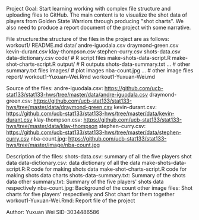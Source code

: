 Project Goal: Start learning working with complex file structure and uploading files to GitHub. The main content is to visualize the shot data of players
from Golden State Warriors through producing "shot charts". We also need to produce a report document of the project with some narrative.

File structure:the structure of the files in the project are as follows:
workout1/
  README.md
  data/
    andre-iguodala.csv
	draymond-green.csv
	kevin-durant.csv
	klay-thompson.csv
	stephen-curry.csv
	shots-data.csv
	data-dictionary.csv
  code/ # R script files
    make-shots-data-script.R
	make-shot-charts-script.R
  output/ # R outputs
    shots-data-summary.txt
	... # other summary.txt files
  images/ # plot images
    nba-count.jpg
	... # other image files
  report/
    workout1-Yuxuan-Wei.Rmd
	workout1-Yuxuan-Wei.md

Source of the files:
andre-iguodala.csv: https://github.com/ucb-stat133/stat133-hws/tree/master/data/andre-iguodala.csv
draymond-green.csv: https://github.com/ucb-stat133/stat133-hws/tree/master/data/draymond-green.csv
kevin-durant.csv: https://github.com/ucb-stat133/stat133-hws/tree/master/data/kevin-durant.csv
klay-thompson.csv: https://github.com/ucb-stat133/stat133-hws/tree/master/data/klay-thompson
stephen-curry.csv: https://github.com/ucb-stat133/stat133-hws/tree/master/data/stephen-curry.csv
nba-count.jpg: https://github.com/ucb-stat133/stat133-hws/tree/master/image/nba-count.jpg

Description of the files:
shots-data.csv: summary of all the five players shot data
data-dictionary.csv: data dictionary of all the data
make-shots-data-script.R:R code for making shots data
make-shot-charts-script.R code for making shots data charts
shots-data-summary.txt: Summary of the shots data
other summary.txt: Summary of the five players' shots data respectively
nba-count.jpg: Background of the count
other image files: Shot charts for five players' respectively and Shot chart for them together
workout1-Yuxuan-Wei.Rmd: Report file of the project 

Author: Yuxuan Wei SID-3034486586
